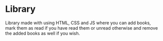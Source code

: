 # Library

Library made with using HTML, CSS and JS where you can add books, mark them as read if you have read them or unread otherwise and remove the added books as well if you wish. 
